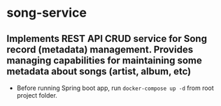 # song-service

## Implements REST API CRUD service for Song record (metadata) management. Provides managing capabilities for maintaining some metadata about songs (artist, album, etc)

- Before running Spring boot app, run `docker-compose up -d` from root project folder.
